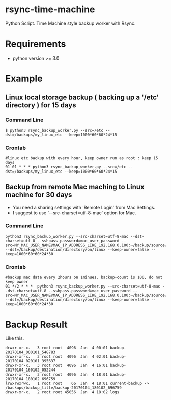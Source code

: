 # rsync-time-machine
Python Script. Time Machine style backup worker with Rsync. 

# Requirements
* python version >= 3.0

# Example
## Linux local storage backup ( backing up a '/etc' directory ) for 15 days
### Command Line
```
$ python3 rsync_backup_worker.py --src=/etc --dst=/backups/my_linux_etc --keep=1000*60*60*24*15
```
### Crontab
```
#linux etc backup with every hour, keep owner run as root : keep 15 days
01 01 * * * python3 rsync_backup_worker.py --src=/etc --dst=/backups/my_linux_etc --keep=1000*60*60*24*15 
```


## Backup from remote Mac maching to Linux machine for 30 days
* You need a sharing settings with 'Remote Login' from Mac Settings.
* I suggest to use '--src-charset=utf-8-mac' option for Mac.

### Command Line
```
python3 rsync_backup_worker.py --src-charset=utf-8-mac --dst-charset=utf-8 --sshpass-password=mac_user_password --src=MY_MAC_USER_NAME@MAC_IP_ADDRESS_LIKE_192.168.0.100:~/backup/source/directory --dst=/backup/destination/directory/on/linux --keep-owner=false --keep=1000*60*60*24*30
```
### Crontab
```
#backup mac data every 2hours on 1minues. backup-count is 100, do not keep owner
01 */2 * * *  python3 rsync_backup_worker.py --src-charset=utf-8-mac --dst-charset=utf-8 --sshpass-password=mac_user_password --src=MY_MAC_USER_NAME@MAC_IP_ADDRESS_LIKE_192.168.0.100:~/backup/source/directory --dst=/backup/destination/directory/on/linux --keep-owner=false --keep=1000*60*60*24*30
```




# Backup Result
Like this.

```
drwxr-xr-x.   3 root root  4096  Jan  4 00:01 backup-20170104_000101_548783
drwxr-xr-x.   3 root root  4096  Jan  4 02:01 backup-20170104_020101_395637
drwxr-xr-x.   3 root root  4096  Jan  4 16:01 backup-20170104_160102_052244
drwxr-xr-x.   3 root root  4096  Jan  4 18:01 backup-20170104_180102_696759
lrwxrwxrwx.   1 root root    66  Jan  4 18:01 current-backup -> /backups/backup_title/backup-20170104_180102_696759
drwxr-xr-x.   2 root root 45056  Jan  4 18:02 logs
```
